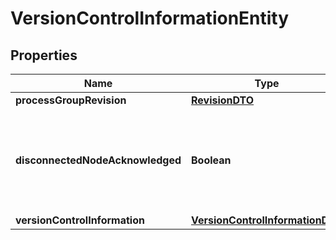 # VersionControlInformationEntity

## Properties
Name | Type | Description | Notes
------------ | ------------- | ------------- | -------------
**processGroupRevision** | [**RevisionDTO**](RevisionDTO.md) |  |  [optional]
**disconnectedNodeAcknowledged** | **Boolean** | Acknowledges that this node is disconnected to allow for mutable requests to proceed. |  [optional]
**versionControlInformation** | [**VersionControlInformationDTO**](VersionControlInformationDTO.md) |  |  [optional]
